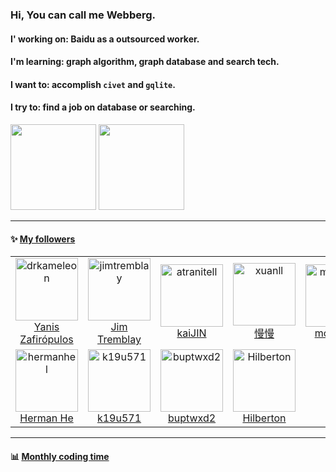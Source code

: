### Hi, You can call me Webberg.  
#### I' working on: Baidu as a outsourced worker.
#### I'm learning: graph algorithm, graph database and search tech.  
#### I want to: accomplish `civet` and `gqlite`.  
#### I try to: find a job on database or searching.

<!--
**webbery/webbery** is a ✨ _special_ ✨ repository because its `README.md` (this file) appears on your GitHub profile.

Here are some ideas to get you started:
-->
<!-- - 🔭 I’m currently working on ... -->
<!-- - 🌱 I’m currently learning ... -->
<!-- - 👯 I’m looking to collaborate on ... -->
<!-- - 🤔 I’m looking for help with ... 
- 💬 Ask me about ...
- 📫 How to reach me: ...
- 😄 Pronouns: ...  -->
<!-- - ⚡ C++/js/python   -->

<div>
  <img align="" height="137px" style="display:inline" src="https://github-readme-stats.vercel.app/api?username=webbery&hide_title=true&hide_border=true&show_icons=true&include_all_commits=true&line_height=21&theme=gruvbox_light&locale=cn" />
<img height="137px" style="display:inline" src="https://github-readme-stats.vercel.app/api/top-langs/?username=webbery&hide_title=true&hide_border=true&layout=compact&theme=gruvbox_light&locale=cn"/>
<!--img align='left' src="https://github-profile-summary-cards.vercel.app/api/cards/profile-details?username=webbery&theme=nord_dark"/-->
</div>

----  

#### :sparkles: [My followers](./getTopFollowers.py)  

<!--START_SECTION:top-followers-->
<table>
  <tr>
    <td align="center">
      <a href="https://github.com/drkameleon">
        <img src="https://avatars2.githubusercontent.com/u/1265028" width="100px;" alt="drkameleon"/>
      </a>
      <br />
      <a href="https://github.com/drkameleon">Yanis Zafirópulos</a>
    </td>
    <td align="center">
      <a href="https://github.com/jimtremblay">
        <img src="https://avatars2.githubusercontent.com/u/7810954" width="100px;" alt="jimtremblay"/>
      </a>
      <br />
      <a href="https://github.com/jimtremblay">Jim Tremblay</a>
    </td>
    <td align="center">
      <a href="https://github.com/atranitell">
        <img src="https://avatars2.githubusercontent.com/u/10227574" width="100px;" alt="atranitell"/>
      </a>
      <br />
      <a href="https://github.com/atranitell">kaiJIN</a>
    </td>
    <td align="center">
      <a href="https://github.com/xuanll">
        <img src="https://avatars2.githubusercontent.com/u/6114377" width="100px;" alt="xuanll"/>
      </a>
      <br />
      <a href="https://github.com/xuanll">慢慢</a>
    </td>
    <td align="center">
      <a href="https://github.com/morindaz">
        <img src="https://avatars2.githubusercontent.com/u/13750436" width="100px;" alt="morindaz"/>
      </a>
      <br />
      <a href="https://github.com/morindaz">morindaz</a>
    </td>
    <td align="center">
      <a href="https://github.com/kiaoio4">
        <img src="https://avatars2.githubusercontent.com/u/34300182" width="100px;" alt="kiaoio4"/>
      </a>
      <br />
      <a href="https://github.com/kiaoio4">KIGA</a>
    </td>
    <td align="center">
      <a href="https://github.com/whitewatercn">
        <img src="https://avatars2.githubusercontent.com/u/58654928" width="100px;" alt="whitewatercn"/>
      </a>
      <br />
      <a href="https://github.com/whitewatercn">王白水</a>
    </td>
  </tr>
  <tr>
    <td align="center">
      <a href="https://github.com/hermanhel">
        <img src="https://avatars2.githubusercontent.com/u/74124690" width="100px;" alt="hermanhel"/>
      </a>
      <br />
      <a href="https://github.com/hermanhel">Herman He</a>
    </td>
    <td align="center">
      <a href="https://github.com/k19u571">
        <img src="https://avatars2.githubusercontent.com/u/48556305" width="100px;" alt="k19u571"/>
      </a>
      <br />
      <a href="https://github.com/k19u571">k19u571</a>
    </td>
    <td align="center">
      <a href="https://github.com/buptwxd2">
        <img src="https://avatars2.githubusercontent.com/u/44185598" width="100px;" alt="buptwxd2"/>
      </a>
      <br />
      <a href="https://github.com/buptwxd2">buptwxd2</a>
    </td>
    <td align="center">
      <a href="https://github.com/Hilberton">
        <img src="https://avatars2.githubusercontent.com/u/104783686" width="100px;" alt="Hilberton"/>
      </a>
      <br />
      <a href="https://github.com/Hilberton">Hilberton</a>
    </td>
  </tr>
</table>
<!--END_SECTION:top-followers-->

----  

#### :bar_chart: [Monthly coding time](https://github.com/muety/wakapi)

<!--START_SECTION:waka-->
<!--END_SECTION:waka-->
